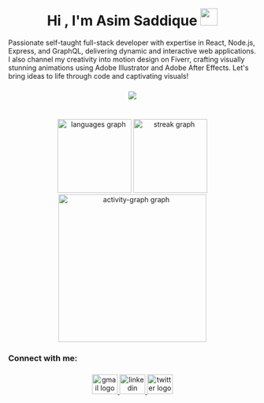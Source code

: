<h1 align="center"><b>Hi , I'm Asim Saddique </b><img src="https://media.giphy.com/media/hvRJCLFzcasrR4ia7z/giphy.gif" width="35"></h1>

<p>Passionate self-taught full-stack developer with expertise in React, Node.js, Express, and GraphQL, delivering dynamic and interactive web applications. I also channel my creativity into motion design on Fiverr, crafting visually stunning animations using Adobe Illustrator and Adobe After Effects. Let's bring ideas to life through code and captivating visuals!</p>

###

<p align="center">
  <a href="https://skillicons.dev">
    <img src="https://skillicons.dev/icons?i=git,html,css,js,ts,react,styledcomponents,sass,codepen,tailwind,nodejs,express,mongo,py,flask,ai" />
  </a>
</p>

###

<br clear="both">

<div align="center">
  <img src="https://github-readme-stats.vercel.app/api/top-langs?username=asim464&locale=en&hide_title=false&layout=compact&card_width=320&langs_count=7&theme=merko&hide_border=false&order=2" height="150" alt="languages graph"  />
  <img src="https://streak-stats.demolab.com?user=asim464&locale=en&mode=daily&theme=merko&hide_border=false&border_radius=5&order=3" height="150" alt="streak graph"  />
  <img src="https://github-readme-activity-graph.vercel.app/graph?username=asim464&radius=16&theme=merko&area=true&order=5" height="300" alt="activity-graph graph"  />
</div>

###

<h3 align="left">Connect with me:</h3>

###

<div align="center">
  <a href="mailto:asimsaddique0@gmail.com" target="_blank">
    <img src="https://raw.githubusercontent.com/maurodesouza/profile-readme-generator/master/src/assets/icons/social/gmail/default.svg" width="52" height="40" alt="gmail logo"  />
  </a>
  <a href="https://www.linkedin.com/in/asimsaddiqu" target="_blank">
    <img src="https://raw.githubusercontent.com/maurodesouza/profile-readme-generator/master/src/assets/icons/social/linkedin/default.svg" width="52" height="40" alt="linkedin logo"  />
  </a>
  <a href="https://twitter.com/tanzeel498_" target="_blank">
    <img src="https://raw.githubusercontent.com/maurodesouza/profile-readme-generator/master/src/assets/icons/social/twitter/default.svg" width="52" height="40" alt="twitter logo"  />
  </a>
</div>

###
